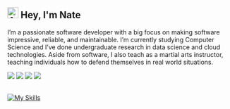 ## <img src="https://raw.githubusercontent.com/Tarikul-Islam-Anik/Animated-Fluent-Emojis/master/Emojis/Smilies/Alien%20Monster.png" alt="Alien Monster" width="25" height="25" /> Hey, I'm Nate 

I’m a passionate software developer with a big focus on making software impressive, reliable, and maintainable. I’m currently studying Computer Science and I’ve done undergraduate research in data science and cloud technologies. Aside from software, I also teach as a martial arts instructor, teaching individuals how to defend themselves in real world situations.
<div style="display=inline">
<a href="https://www.linkedin.com/in/nathaniel-martes/" style="display=inline"><img src="https://img.shields.io/badge/LinkedIn-0077B5?style=for-the-badge&logo=linkedin&logoColor=white"/></a>
<a href="mailto:nathaniel.martes.business@gmail.com" style="display=inline"><img src="https://img.shields.io/badge/Gmail-D14836?style=for-the-badge&logo=gmail&logoColor=white" /></a>
<a href="https://nathanielmartes.com/" style="display=inline"><img src="https://img.shields.io/badge/website-000000?style=for-the-badge&logo=About.me&logoColor=white"/></a>
<a href="https://@nathaniel.martes.business/" style="display=inline"><img src="https://img.shields.io/badge/Medium-%23000000.svg?logo=medium&logoColor=white"/></a>
</div>
<br>


[![My Skills](https://skillicons.dev/icons?i=js,ts,python,java,cs,go,html,css,react,nodejs,fastapi,docker,kubernetes,ansible,azure,gitlab,vite,git,mysql,mint,neovim&theme=dark&perline=7)](https://skillicons.dev)





